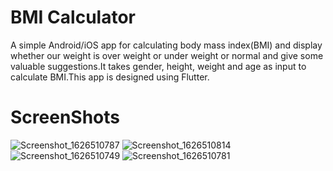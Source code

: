 # BMI Calculator

A simple Android/iOS app for calculating body mass index(BMI) and display whether our weight is over weight or under weight or normal and give some valuable suggestions.It takes gender, height, weight and age as input to calculate BMI.This app is designed using Flutter.



# ScreenShots


![Screenshot_1626510787](https://user-images.githubusercontent.com/87562239/126032092-84ae762a-1fa3-4768-b302-9e2f0f73108c.png)
![Screenshot_1626510814](https://user-images.githubusercontent.com/87562239/126032093-087df0c9-707a-42ae-9aa9-ab54eebddd49.png)
![Screenshot_1626510749](https://user-images.githubusercontent.com/87562239/126032094-adf0a704-da33-44af-bc38-5cdc8f0dfab9.png)
![Screenshot_1626510781](https://user-images.githubusercontent.com/87562239/126032095-7dabb132-6a36-440b-a0ad-ae8d29c52f23.png)

